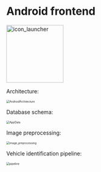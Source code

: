 # Android frontend

[<img src="https://user-images.githubusercontent.com/37120889/151549293-6fab45f9-14f8-43c0-93ac-ad1733408f28.png" alt="icon_launcher" width="150"/>](https://github.com/aaronfodor/StolenVehicleDetector)

Architecture:

<img src="https://user-images.githubusercontent.com/37120889/151551471-2d619918-52ce-4f0a-88ac-820ee5ae90bf.png" alt="AndroidArchitecture" style="zoom:50%;" />

Database schema:

<img src="https://user-images.githubusercontent.com/37120889/151551473-77165753-d6c4-411e-ba9c-b08a5e20ec79.png" alt="AppData" style="zoom:50%;" />

Image preprocessing:

<img src="https://user-images.githubusercontent.com/37120889/151551474-0920ad81-cbac-47c3-88b6-238e995f6fe3.png" alt="image_preprocessing" style="zoom:50%;" />

Vehicle identification pipeline:

<img src="https://user-images.githubusercontent.com/37120889/151551475-bcd698d9-fd5a-4971-8a64-e4736a832a94.png" alt="pipeline" style="zoom:50%;" />
